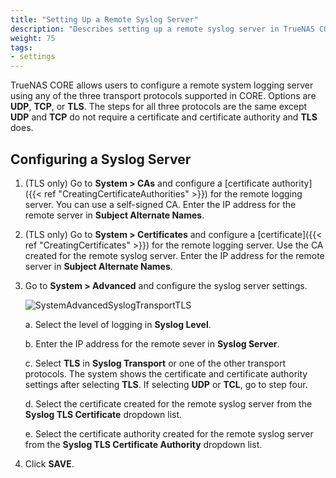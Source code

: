 ```yaml
---
title: "Setting Up a Remote Syslog Server"
description: "Describes setting up a remote syslog server in TrueNAS CORE."
weight: 75
tags:
- settings
---
```


TrueNAS CORE allows users to configure a remote system logging server using any of the three transport protocols supported in CORE.
Options are **UDP**, **TCP**, or **TLS**.
The steps for all three protocols are the same except **UDP** and **TCP** do not require a certificate and certificate authority and **TLS** does.

## Configuring a Syslog Server
1. (TLS only) Go to **System > CAs** and configure a [certificate authority]({{< ref "CreatingCertificateAuthorities" >}}) for the remote logging server.
   You can use a self-signed CA. Enter the IP address for the remote server in **Subject Alternate Names**.

2. (TLS only) Go to **System > Certificates** and configure a [certificate]({{< ref "CreatingCertificates" >}}) for the remote logging server.
   Use the CA created for the remote syslog server. Enter the IP address for the remote server in **Subject Alternate Names**.

3. Go to **System > Advanced** and configure the syslog server settings.

   ![SystemAdvancedSyslogTransportTLS](/images/CORE/System/SystemAdvancedSyslogTransportTLS.png "Advanced Syslog Transport TLS Settings")

   a. Select the level of logging in **Syslog Level**.

   b. Enter the IP address for the remote sever in **Syslog Server**.

   c. Select **TLS** in **Syslog Transport** or one of the other transport protocols.
      The system shows the certificate and certificate authority settings after selecting **TLS**.
      If selecting **UDP** or **TCL**, go to step four.

   d. Select the certificate created for the remote syslog server from the **Syslog TLS Certificate** dropdown list.

   e. Select the certificate authority created for the remote syslog server from the **Syslog TLS Certificate Authority** dropdown list.

4. Click **SAVE**.
